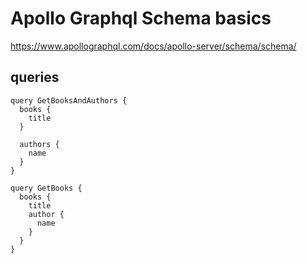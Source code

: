 # Apollo Graphql Schema basics

https://www.apollographql.com/docs/apollo-server/schema/schema/

## queries

    query GetBooksAndAuthors {
      books {
        title
      }

      authors {
        name
      }
    }

    query GetBooks {
      books {
        title
        author {
          name
        }
      }
    }


    